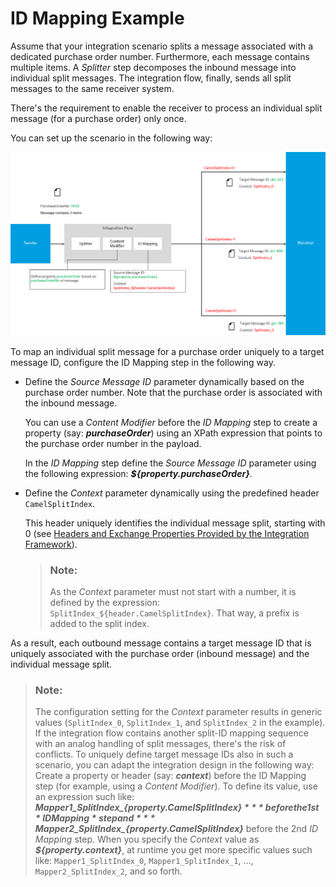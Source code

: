 <!-- loio581ecfcb530848b9bc58c70a887553dc -->

# ID Mapping Example

Assume that your integration scenario splits a message associated with a dedicated purchase order number. Furthermore, each message contains multiple items. A *Splitter* step decomposes the inbound message into individual split messages. The integration flow, finally, sends all split messages to the same receiver system.

There's the requirement to enable the receiver to process an individual split message \(for a purchase order\) only once.

You can set up the scenario in the following way:

 ![](images/ID_Mapping_aa82ca2.png) 

To map an individual split message for a purchase order uniquely to a target message ID, configure the ID Mapping step in the following way.

-   Define the *Source Message ID* parameter dynamically based on the purchase order number. Note that the purchase order is associated with the inbound message.

    You can use a *Content Modifier* before the *ID Mapping* step to create a property \(say: ***purchaseOrder***\) using an XPath expression that points to the purchase order number in the payload.

    In the *ID Mapping* step define the *Source Message ID* parameter using the following expression: ***$\{property.purchaseOrder\}***.

-   Define the *Context* parameter dynamically using the predefined header `CamelSplitIndex`.

    This header uniquely identifies the individual message split, starting with 0 \(see [Headers and Exchange Properties Provided by the Integration Framework](headers-and-exchange-properties-provided-by-the-integration-framework-d0fcb09.md)\).

    > ### Note:  
    > As the *Context* parameter must not start with a number, it is defined by the expression: `SplitIndex_${header.CamelSplitIndex}`. That way, a prefix is added to the split index.


As a result, each outbound message contains a target message ID that is uniquely associated with the purchase order \(inbound message\) and the individual message split.

> ### Note:  
> The configuration setting for the *Context* parameter results in generic values \(`SplitIndex_0`, `SplitIndex_1`, and `SplitIndex_2` in the example\). If the integration flow contains another split-ID mapping sequence with an analog handling of split messages, there's the risk of conflicts. To uniquely define target message IDs also in such a scenario, you can adapt the integration design in the following way: Create a property or header \(say: ***context***\) before the ID Mapping step \(for example, using a *Content Modifier*\). To define its value, use an expression such like: ***Mapper1\_SplitIndex\_$\{property.CamelSplitIndex\}*** before the 1st *ID Mapping* step and ***Mapper2\_SplitIndex\_$\{property.CamelSplitIndex\}*** before the 2nd *ID Mapping* step. When you specify the *Context* value as ***$\{property.context\}***, at runtime you get more specific values such like: `Mapper1_SplitIndex_0`, `Mapper1_SplitIndex_1`, …, `Mapper2_SplitIndex_2`, and so forth.

